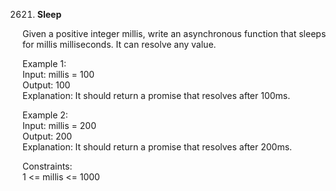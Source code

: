 2621. **Sleep**

Given a positive integer millis, write an asynchronous function that sleeps for millis milliseconds. It can resolve any value.

 

Example 1:<br>
Input: millis = 100<br>
Output: 100<br>
Explanation: It should return a promise that resolves after 100ms.<br>

Example 2:<br>
Input: millis = 200<br>
Output: 200<br>
Explanation: It should return a promise that resolves after 200ms.<br>
 

Constraints:<br>
1 <= millis <= 1000
